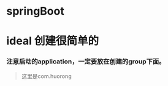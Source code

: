 springBoot 
===================================  
# ideal 创建很简单的
### 注意启动的application，一定要放在创建的group下面。
>这里是com.huorong

